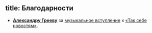 title: Благодарности
---
- **[Александру Грееву](http://www.alvg.ru/)** за [музыкальное
  вступление](http://www.alvg.ru/20110401/3257/) к [«Так себе
  новостям»](/programs/tsn/).
